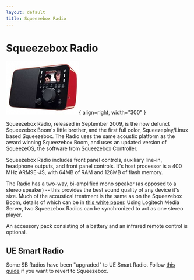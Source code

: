 ```yaml
---
layout: default
title: Squeezebox Radio
---
```


# Squeezebox Radio

![Squeezebox Radio](assets/sb_radio.jpg){ align=right, width="300" }

Squeezebox Radio, released in September 2009, is the now defunct Squeezebox Boom's little brother, and the first full color, Squeezeplay/Linux based Squeezebox. The Radio uses the same acoustic platform as the award winning Squeezebox Boom, and uses an updated version of SqueezeOS, the software from Squeezebox Controller.

Squeezebox Radio includes front panel controls, auxiliary line-in, headphone outputs, and front panel controls. It's host processor is a 400 MHz ARM9E-JS, with 64MB of RAM and 128MB of flash memory.

The Radio has a two-way, bi-amplified mono speaker (as opposed to a stereo speaker) -- this provides the best sound quality of any device it's size. Much of the acoustical treatment is the same as on the Squeezebox Boom, details of which can be in [this white paper](assets/Logitech_Squeezebox_Boom_Audio_Design.pdf). Using Logitech Media Server, two Squeezebox Radios can be synchronized to act as one stereo player.

An accessory pack consisting of a battery and an infrared remote control is optional. 

## UE Smart Radio

Some SB Radios have been "upgraded" to UE Smart Radio. Follow [this guide](../getting-started/migrate-from-uesr.md) if you want to revert to Squeezebox.
